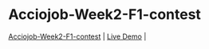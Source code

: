 # Acciojob-Week2-F1-contest
[Acciojob-Week2-F1-contest](https://github.com/Pritamsaha-gitHub/Acciojob-Week2-F1-contest) | [Live Demo](https://effortless-boba-1b02a7.netlify.app/) |
